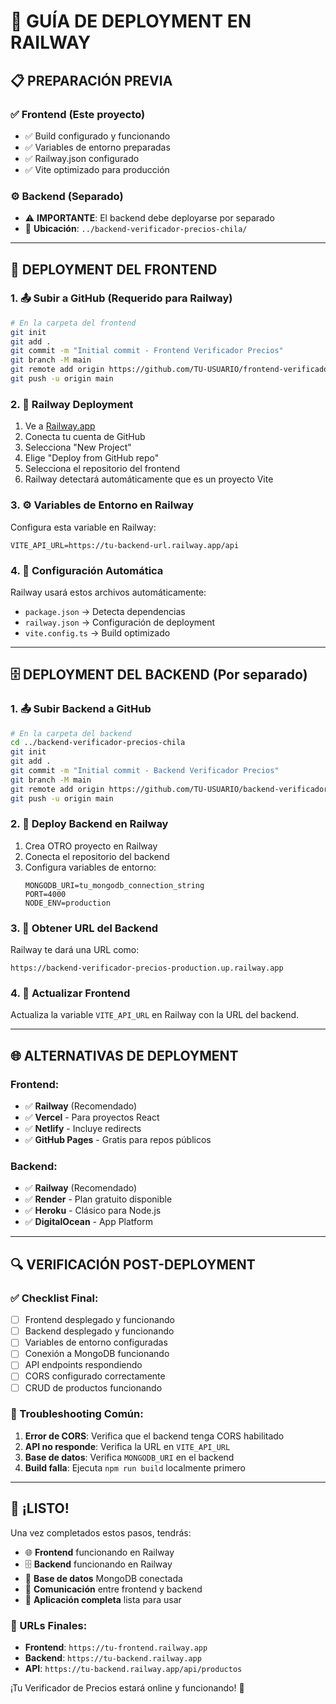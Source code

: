 # 🚀 **GUÍA DE DEPLOYMENT EN RAILWAY**

## 📋 **PREPARACIÓN PREVIA**

### ✅ **Frontend (Este proyecto)**
- ✅ Build configurado y funcionando
- ✅ Variables de entorno preparadas
- ✅ Railway.json configurado
- ✅ Vite optimizado para producción

### ⚙️ **Backend (Separado)**
- ⚠️ **IMPORTANTE**: El backend debe deployarse por separado
- 📍 **Ubicación**: `../backend-verificador-precios-chila/`

---

## 🔧 **DEPLOYMENT DEL FRONTEND**

### **1. 📤 Subir a GitHub** (Requerido para Railway)
```bash
# En la carpeta del frontend
git init
git add .
git commit -m "Initial commit - Frontend Verificador Precios"
git branch -M main
git remote add origin https://github.com/TU-USUARIO/frontend-verificador-precios.git
git push -u origin main
```

### **2. 🚂 Railway Deployment**
1. Ve a [Railway.app](https://railway.app)
2. Conecta tu cuenta de GitHub
3. Selecciona "New Project"
4. Elige "Deploy from GitHub repo"
5. Selecciona el repositorio del frontend
6. Railway detectará automáticamente que es un proyecto Vite

### **3. ⚙️ Variables de Entorno en Railway**
Configura esta variable en Railway:
```
VITE_API_URL=https://tu-backend-url.railway.app/api
```

### **4. 🔧 Configuración Automática**
Railway usará estos archivos automáticamente:
- `package.json` → Detecta dependencias
- `railway.json` → Configuración de deployment
- `vite.config.ts` → Build optimizado

---

## 🗄️ **DEPLOYMENT DEL BACKEND** (Por separado)

### **1. 📤 Subir Backend a GitHub**
```bash
# En la carpeta del backend
cd ../backend-verificador-precios-chila
git init
git add .
git commit -m "Initial commit - Backend Verificador Precios"
git branch -M main
git remote add origin https://github.com/TU-USUARIO/backend-verificador-precios.git
git push -u origin main
```

### **2. 🚂 Deploy Backend en Railway**
1. Crea OTRO proyecto en Railway
2. Conecta el repositorio del backend
3. Configura variables de entorno:
   ```
   MONGODB_URI=tu_mongodb_connection_string
   PORT=4000
   NODE_ENV=production
   ```

### **3. 🔗 Obtener URL del Backend**
Railway te dará una URL como:
```
https://backend-verificador-precios-production.up.railway.app
```

### **4. 🔄 Actualizar Frontend**
Actualiza la variable `VITE_API_URL` en Railway con la URL del backend.

---

## 🌐 **ALTERNATIVAS DE DEPLOYMENT**

### **Frontend:**
- ✅ **Railway** (Recomendado)
- ✅ **Vercel** - Para proyectos React
- ✅ **Netlify** - Incluye redirects
- ✅ **GitHub Pages** - Gratis para repos públicos

### **Backend:**
- ✅ **Railway** (Recomendado)
- ✅ **Render** - Plan gratuito disponible
- ✅ **Heroku** - Clásico para Node.js
- ✅ **DigitalOcean** - App Platform

---

## 🔍 **VERIFICACIÓN POST-DEPLOYMENT**

### **✅ Checklist Final:**
- [ ] Frontend desplegado y funcionando
- [ ] Backend desplegado y funcionando
- [ ] Variables de entorno configuradas
- [ ] Conexión a MongoDB funcionando
- [ ] API endpoints respondiendo
- [ ] CORS configurado correctamente
- [ ] CRUD de productos funcionando

### **🐛 Troubleshooting Común:**
1. **Error de CORS**: Verifica que el backend tenga CORS habilitado
2. **API no responde**: Verifica la URL en `VITE_API_URL`
3. **Base de datos**: Verifica `MONGODB_URI` en el backend
4. **Build falla**: Ejecuta `npm run build` localmente primero

---

## 🎉 **¡LISTO!**

Una vez completados estos pasos, tendrás:
- 🌐 **Frontend** funcionando en Railway
- 🗄️ **Backend** funcionando en Railway  
- 💾 **Base de datos** MongoDB conectada
- 🔗 **Comunicación** entre frontend y backend
- 📱 **Aplicación completa** lista para usar

### **📱 URLs Finales:**
- **Frontend**: `https://tu-frontend.railway.app`
- **Backend**: `https://tu-backend.railway.app`
- **API**: `https://tu-backend.railway.app/api/productos`

¡Tu Verificador de Precios estará online y funcionando! 🚀
